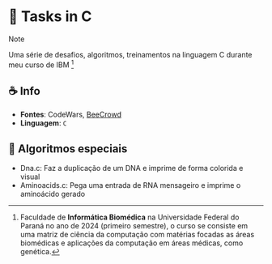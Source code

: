 # 👻 Tasks in C

> [!NOTE]
> Uma série de desafios, algoritmos, treinamentos na linguagem C durante meu curso de IBM [^1]

## ☕ Info

- **Fontes**: CodeWars, [BeeCrowd](https://judge.beecrowd.com/pt)
- **Linguagem**: `C`

## 🐝 Algoritmos especiais

- Dna.c: Faz a duplicação de um DNA e imprime de forma colorida e visual
- Aminoacids.c: Pega uma entrada de RNA mensageiro e imprime o aminoácido gerado

[^1]: Faculdade de **Informática Biomédica** na Universidade Federal do Paraná no ano de 2024 (primeiro semestre), o curso se consiste em uma matriz de ciência da computação com matérias focadas as áreas biomédicas e aplicações da computação em áreas médicas, como genética.
